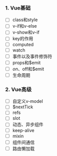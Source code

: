 ### 1. Vue基础

- [ ] class和style
- [ ] v-if和v-else
- [ ] v-show和v-if
- [ ] key的作用
- [ ] computed
- [ ] watch
- [ ] 事件以及事件修饰符
- [ ] props和$emit
- [ ] $on、$off和$emit
- [ ] 生命周期

### 2. Vue高级

- [ ] 自定义v-model
- [ ] $nextTick
- [ ] refs
- [ ] slot
- [ ] 动态、异步组件
- [ ] keep-alive
- [ ] mixin
- [ ] 组件间通信
- [ ] 路由懒加载